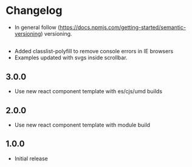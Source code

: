 # Changelog

* In general follow (https://docs.npmjs.com/getting-started/semantic-versioning) versioning.

## <next>
* Added classlist-polyfill to remove console errors in IE browsers
* Examples updated with svgs inside scrollbar.

## 3.0.0
* Use new react component template with es/cjs/umd builds

## 2.0.0
* Use new react component template with module build

## 1.0.0
* Initial release
